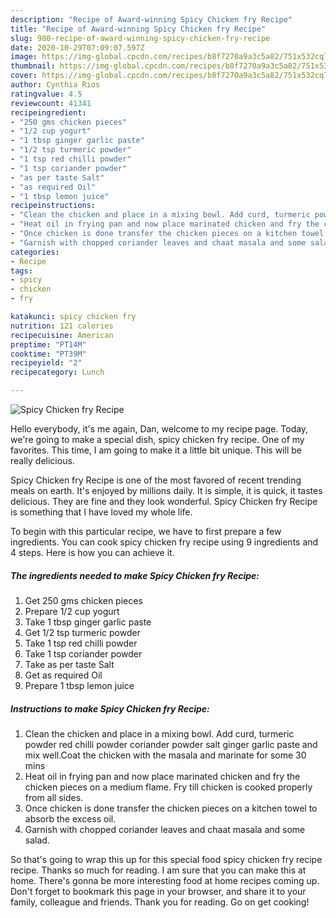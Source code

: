 ```yaml
---
description: "Recipe of Award-winning Spicy Chicken fry Recipe"
title: "Recipe of Award-winning Spicy Chicken fry Recipe"
slug: 980-recipe-of-award-winning-spicy-chicken-fry-recipe
date: 2020-10-29T07:09:07.597Z
image: https://img-global.cpcdn.com/recipes/b8f7270a9a3c5a82/751x532cq70/spicy-chicken-fry-recipe-recipe-main-photo.jpg
thumbnail: https://img-global.cpcdn.com/recipes/b8f7270a9a3c5a82/751x532cq70/spicy-chicken-fry-recipe-recipe-main-photo.jpg
cover: https://img-global.cpcdn.com/recipes/b8f7270a9a3c5a82/751x532cq70/spicy-chicken-fry-recipe-recipe-main-photo.jpg
author: Cynthia Rios
ratingvalue: 4.5
reviewcount: 41341
recipeingredient:
- "250 gms chicken pieces"
- "1/2 cup yogurt"
- "1 tbsp ginger garlic paste"
- "1/2 tsp turmeric powder"
- "1 tsp red chilli powder"
- "1 tsp coriander powder"
- "as per taste Salt"
- "as required Oil"
- "1 tbsp lemon juice"
recipeinstructions:
- "Clean the chicken and place in a mixing bowl. Add curd, turmeric powder red chilli powder coriander powder salt ginger garlic paste and mix well.Coat the chicken with the masala and marinate for some 30 mins"
- "Heat oil in frying pan and now place marinated chicken and fry the chicken pieces on a medium flame. Fry till chicken is cooked properly from all sides."
- "Once chicken is done transfer the chicken pieces on a kitchen towel to absorb the excess oil."
- "Garnish with chopped coriander leaves and chaat masala and some salad."
categories:
- Recipe
tags:
- spicy
- chicken
- fry

katakunci: spicy chicken fry 
nutrition: 121 calories
recipecuisine: American
preptime: "PT14M"
cooktime: "PT39M"
recipeyield: "2"
recipecategory: Lunch

---
```



![Spicy Chicken fry Recipe](https://img-global.cpcdn.com/recipes/b8f7270a9a3c5a82/751x532cq70/spicy-chicken-fry-recipe-recipe-main-photo.jpg)

Hello everybody, it's me again, Dan, welcome to my recipe page. Today, we're going to make a special dish, spicy chicken fry recipe. One of my favorites. This time, I am going to make it a little bit unique. This will be really delicious.

Spicy Chicken fry Recipe is one of the most favored of recent trending meals on earth. It's enjoyed by millions daily. It is simple, it is quick, it tastes delicious. They are fine and they look wonderful. Spicy Chicken fry Recipe is something that I have loved my whole life.




To begin with this particular recipe, we have to first prepare a few ingredients. You can cook spicy chicken fry recipe using 9 ingredients and 4 steps. Here is how you can achieve it.

<!--inarticleads1-->

##### The ingredients needed to make Spicy Chicken fry Recipe:

1. Get 250 gms chicken pieces
1. Prepare 1/2 cup yogurt
1. Take 1 tbsp ginger garlic paste
1. Get 1/2 tsp turmeric powder
1. Take 1 tsp red chilli powder
1. Take 1 tsp coriander powder
1. Take as per taste Salt
1. Get as required Oil
1. Prepare 1 tbsp lemon juice




<!--inarticleads2-->

##### Instructions to make Spicy Chicken fry Recipe:

1. Clean the chicken and place in a mixing bowl. Add curd, turmeric powder red chilli powder coriander powder salt ginger garlic paste and mix well.Coat the chicken with the masala and marinate for some 30 mins
1. Heat oil in frying pan and now place marinated chicken and fry the chicken pieces on a medium flame. Fry till chicken is cooked properly from all sides.
1. Once chicken is done transfer the chicken pieces on a kitchen towel to absorb the excess oil.
1. Garnish with chopped coriander leaves and chaat masala and some salad.




So that's going to wrap this up for this special food spicy chicken fry recipe recipe. Thanks so much for reading. I am sure that you can make this at home. There's gonna be more interesting food at home recipes coming up. Don't forget to bookmark this page in your browser, and share it to your family, colleague and friends. Thank you for reading. Go on get cooking!
